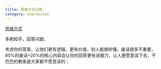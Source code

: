 ```yaml
---
title: 思维方式训练
category: expression
---
```


[思维方式](https://www.bilibili.com/video/BV1cZ4y1M7t8/?spm_id_from=333.788.recommend_more_video.0)

多刷知乎，回答问题，

考虑你的答案，让他们更有逻辑，更有价值，别人能够听懂，废话很多不重要，80%的废话+20%的核心内容会让你的回答更有说服力，让人更愿意读下去，干巴巴的教条是大家都不愿意读的；
